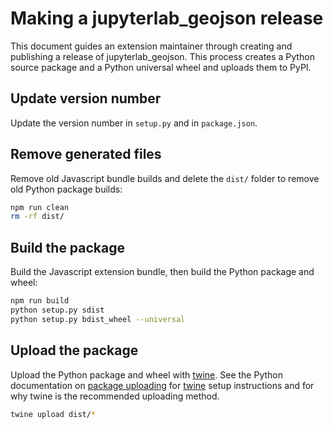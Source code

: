 # Making a jupyterlab_geojson release

This document guides an extension maintainer through creating and publishing a release of jupyterlab_geojson. This process creates a Python source package and a Python universal wheel and uploads them to PyPI.

## Update version number

Update the version number in `setup.py` and in `package.json`.

## Remove generated files

Remove old Javascript bundle builds and delete the `dist/` folder to remove old Python package builds:

```bash
npm run clean
rm -rf dist/
```

## Build the package

Build the Javascript extension bundle, then build the Python package and wheel:

```bash
npm run build
python setup.py sdist
python setup.py bdist_wheel --universal
```

## Upload the package

Upload the Python package and wheel with [twine](https://github.com/pypa/twine). See the Python documentation on [package uploading](https://packaging.python.org/distributing/#uploading-your-project-to-pypi)
for [twine](https://github.com/pypa/twine) setup instructions and for why twine is the recommended uploading method.

```bash
twine upload dist/*
```
